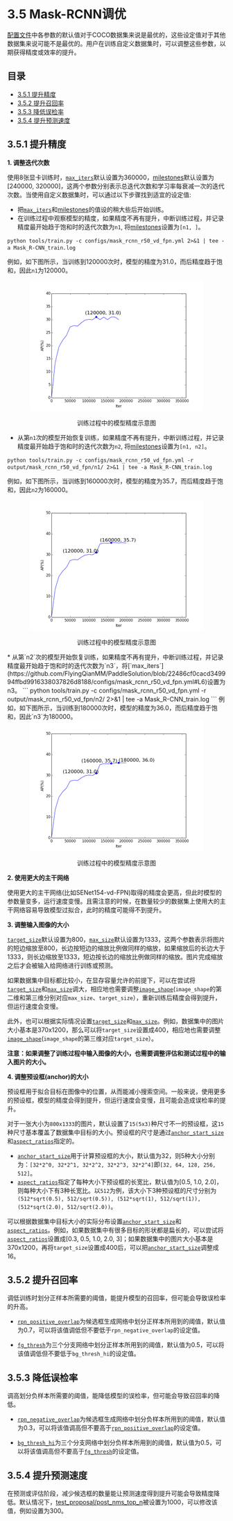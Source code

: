 # 3.5 Mask-RCNN调优

[配置文件](../../configs)中各参数的默认值对于COCO数据集来说是最优的，这些设定值对于其他数据集来说可能不是最优的。用户在训练自定义数据集时，可以调整这些参数，以期获得精度或效率的提升。

## 目录
* [3.5.1 提升精度](#351-提升精度)
* [3.5.2 提升召回率](#352-提升召回率)
* [3.5.3 降低误检率](#353-降低误检率)
* [3.5.4 提升预测速度](#354-提升预测速度)

## 3.5.1 提升精度

**1. 调整迭代次数**

使用8张显卡训练时，[`max_iters`](https://github.com/FlyingQianMM/PaddleSolution/blob/22486cf0cacd349994ffbd9916338037826d8188/configs/mask_rcnn_r50_vd_fpn.yml#L6)默认设置为360000，[milestones](https://github.com/FlyingQianMM/PaddleSolution/blob/22486cf0cacd349994ffbd9916338037826d8188/configs/mask_rcnn_r50_vd_fpn.yml#L102)默认设置为[240000, 320000]，这两个参数分别表示总迭代次数和学习率每衰减一次的迭代次数。当使用自定义数据集时，可以通过以下步骤找到适宜的设定值:
  * 把[`max_iters`](https://github.com/FlyingQianMM/PaddleSolution/blob/22486cf0cacd349994ffbd9916338037826d8188/configs/mask_rcnn_r50_vd_fpn.yml#L6)和[milestones](https://github.com/FlyingQianMM/PaddleSolution/blob/22486cf0cacd349994ffbd9916338037826d8188/configs/mask_rcnn_r50_vd_fpn.yml#L102)的值设的稍大些后开始训练。
  * 在训练过程中观察模型的精度，如果精度不再有提升，中断训练过程，并记录精度最开始趋于饱和时的迭代次数为`n1`, 将[milestones](https://github.com/FlyingQianMM/PaddleSolution/blob/22486cf0cacd349994ffbd9916338037826d8188/configs/mask_rcnn_r50_vd_fpn.yml#L102)设置为`[n1, ]`。
  ```
  python tools/train.py -c configs/mask_rcnn_r50_vd_fpn.yml 2>&1 | tee -a Mask_R-CNN_train.log
  ```
  例如，如下图所示，当训练到120000次时，模型的精度为31.0，而后精度趋于饱和，因此`n1`为120000。
  <div align="center">
    <img src="./img/train_accuracy_log.png"/ width="400px">
    <p>训练过程中的模型精度示意图</p>
 </div>
 
  * 从第`n1`次的模型开始恢复训练，如果精度不再有提升，中断训练过程，并记录精度最开始趋于饱和时的迭代次数为`n2`, 将[milestones](https://github.com/FlyingQianMM/PaddleSolution/blob/22486cf0cacd349994ffbd9916338037826d8188/configs/mask_rcnn_r50_vd_fpn.yml#L102)设置为`[n1, n2]`。
  ```
  python tools/train.py -c configs/mask_rcnn_r50_vd_fpn.yml -r output/mask_rcnn_r50_vd_fpn/n1/ 2>&1 | tee -a Mask_R-CNN_train.log
  ```
  例如，如下图所示，当训练到160000次时，模型的精度为35.7，而后精度趋于饱和，因此`n2`为160000。
  <div align="center">
    <img src="./img/train_accuracy_log_n2.png" width="400px"/>
    <p>训练过程中的模型精度示意图</p>
 </div>
  * 从第`n2`次的模型开始恢复训练，如果精度不再有提升，中断训练过程，并记录精度最开始趋于饱和时的迭代次数为`n3`，将[`max_iters`](https://github.com/FlyingQianMM/PaddleSolution/blob/22486cf0cacd349994ffbd9916338037826d8188/configs/mask_rcnn_r50_vd_fpn.yml#L6)设置为n3。
  ```
  python tools/train.py -c configs/mask_rcnn_r50_vd_fpn.yml -r output/mask_rcnn_r50_vd_fpn/n2/ 2>&1 | tee -a Mask_R-CNN_train.log
  ```
  例如，如下图所示，当训练到180000次时，模型的精度为36.0，而后精度趋于饱和，因此`n3`为180000。
  <div align="center">
    <img src="./img/train_accuracy_log_n3.png" width="400px"/>
    <p>训练过程中的模型精度示意图</p>
 </div>
  



**2. 使用更大的主干网络**

使用更大的主干网络(比如SENet154-vd-FPN)取得的精度会更高，但此时模型的参数量变多，运行速度变慢。且需注意的时候，在数量较少的数据集上使用大的主干网络容易导致模型过拟合，此时的精度可能得不到提升。

**3. 调整输入图像的大小**

[`target_size`](https://github.com/FlyingQianMM/PaddleSolution/blob/22486cf0cacd349994ffbd9916338037826d8188/configs/mask_rcnn_r50_vd_fpn.yml#L135)默认设置为800，[`max_size`](https://github.com/FlyingQianMM/PaddleSolution/blob/22486cf0cacd349994ffbd9916338037826d8188/configs/mask_rcnn_r50_vd_fpn.yml#L136)默认设置为1333，这两个参数表示将图片的短边缩放至800，长边按短边的缩放比例做同样的缩放，如果缩放后的长边大于1333，则长边缩放至1333，短边按长边的缩放比例做同样的缩放。图片完成缩放之后才会被输入给网络进行训练或预测。

如果数据集中目标都比较小，在显存容量允许的前提下，可以在尝试将[`target_size`](https://github.com/FlyingQianMM/PaddleSolution/blob/22486cf0cacd349994ffbd9916338037826d8188/configs/mask_rcnn_r50_vd_fpn.yml#L135)和[`max_size`](https://github.com/FlyingQianMM/PaddleSolution/blob/22486cf0cacd349994ffbd9916338037826d8188/configs/mask_rcnn_r50_vd_fpn.yml#L136)调大，相应地也需要调整[`image_shape`](https://github.com/FlyingQianMM/PaddleSolution/blob/22486cf0cacd349994ffbd9916338037826d8188/configs/mask_rcnn_r50_vd_fpn.yml#L118)(`image_shape`的第二维和第三维分别对应`max_size`、`target_size`），重新训练后精度会得到提升，但运行速度会变慢。

此外，也可以根据实际情况设置[`target_size`](https://github.com/FlyingQianMM/PaddleSolution/blob/22486cf0cacd349994ffbd9916338037826d8188/configs/mask_rcnn_r50_vd_fpn.yml#L135)和[`max_size`](https://github.com/FlyingQianMM/PaddleSolution/blob/22486cf0cacd349994ffbd9916338037826d8188/configs/mask_rcnn_r50_vd_fpn.yml#L136)。例如，数据集中的图片大小基本是370x1200，那么可以将`target_size`设置成400，相应地也需要调整[`image_shape`](https://github.com/FlyingQianMM/PaddleSolution/blob/22486cf0cacd349994ffbd9916338037826d8188/configs/mask_rcnn_r50_vd_fpn.yml#L118)(`image_shape`的第三维对应`target_size`）。

**注意：如果调整了训练过程中输入图像的大小，也需要调整评估和测试过程中的输入图片的大小。**

**4. 调整预设框(anchor)的大小**

预设框用于拟合目标在图像中的位置，从而能减小搜索空间。一般来说，使用更多的预设框，模型的精度会得到提升，但运行速度会变慢，且可能会造成误检率的提升。

对于一张大小为`800x1333`的图片，默认设置了`15(5x3)`种尺寸不一的预设框，这`15`种尺寸基本覆盖了数据集中目标的大小。预设框的尺寸是通过[`anchor_start_size`](https://github.com/FlyingQianMM/PaddleSolution/blob/22486cf0cacd349994ffbd9916338037826d8188/configs/mask_rcnn_r50_vd_fpn.yml#L40)和[`aspect_ratios`](https://github.com/FlyingQianMM/PaddleSolution/blob/22486cf0cacd349994ffbd9916338037826d8188/configs/mask_rcnn_r50_vd_fpn.yml#L38)指定的。
   * [`anchor_start_size`](https://github.com/FlyingQianMM/PaddleSolution/blob/22486cf0cacd349994ffbd9916338037826d8188/configs/mask_rcnn_r50_vd_fpn.yml#L40)用于计算预设框的大小，默认值为32，则5种大小分别为：`[32*2^0, 32*2^1, 32*2^2, 32*2^3, 32*2^4]`即`[32, 64, 128, 256, 512]`。
   * [`aspect_ratios`](https://github.com/FlyingQianMM/PaddleSolution/blob/22486cf0cacd349994ffbd9916338037826d8188/configs/mask_rcnn_r50_vd_fpn.yml#L38)指定了每种大小下预设框的长宽比，默认值为[0.5, 1.0, 2.0]，则每种大小下有3种长宽比。以`512`为例，该大小下3种预设框的尺寸分别为`(512*sqrt(0.5), 512/sqrt(0.5)), (512*sqrt(1), 512/sqrt(1)), (512*sqrt(2.0), 512/sqrt(2.0))`。

可以根据数据集中目标大小的实际分布设置[`anchor_start_size`](https://github.com/FlyingQianMM/PaddleSolution/blob/22486cf0cacd349994ffbd9916338037826d8188/configs/mask_rcnn_r50_vd_fpn.yml#L40)和[`aspect_ratios`](https://github.com/FlyingQianMM/PaddleSolution/blob/22486cf0cacd349994ffbd9916338037826d8188/configs/mask_rcnn_r50_vd_fpn.yml#L38)。例如，如果数据集中有很多目标的形状都是扁长的，可以尝试将[`aspect_ratios`](https://github.com/FlyingQianMM/PaddleSolution/blob/22486cf0cacd349994ffbd9916338037826d8188/configs/mask_rcnn_r50_vd_fpn.yml#L38)设置成[0.3, 0.5, 1.0, 2.0, 3]；如果数据集中的图片大小基本是370x1200，再将`target_size`设置成400后，可以把[`anchor_start_size`](https://github.com/FlyingQianMM/PaddleSolution/blob/22486cf0cacd349994ffbd9916338037826d8188/configs/mask_rcnn_r50_vd_fpn.yml#L40)调整成16。

## 3.5.2 提升召回率

调低训练时划分正样本所需要的阈值，能提升模型的召回率，但可能会导致误检率的升高。

* [`rpn_positive_overlap`](https://github.com/FlyingQianMM/PaddleSolution/blob/22486cf0cacd349994ffbd9916338037826d8188/configs/mask_rcnn_r50_vd_fpn.yml#L48)为候选框生成网络中划分正样本所用到的阈值，默认值为0.7，可以将该值调低但不要低于`rpn_negative_overlap`的设定值。

* [`fg_thresh`](https://github.com/FlyingQianMM/PaddleSolution/blob/22486cf0cacd349994ffbd9916338037826d8188/configs/mask_rcnn_r50_vd_fpn.yml#L82)为三个分支网络中划分正样本所用到的阈值，默认值为0.5，可以将该值调低但不要低于`bg_thresh_hi`的设定值。

## 3.5.3 降低误检率

调高划分负样本所需要的阈值，能降低模型的误检率，但可能会导致召回率的降低。

* [`rpn_negative_overlap`](https://github.com/FlyingQianMM/PaddleSolution/blob/22486cf0cacd349994ffbd9916338037826d8188/configs/mask_rcnn_r50_vd_fpn.yml#L47)为候选框生成网络中划分负样本所用到的阈值，默认值为0.3，可以将该值调高但不要高于[`rpn_positive_overlap`](https://github.com/FlyingQianMM/PaddleSolution/blob/22486cf0cacd349994ffbd9916338037826d8188/configs/mask_rcnn_r50_vd_fpn.yml#L48)的设定值。

* [`bg_thresh_hi`](https://github.com/FlyingQianMM/PaddleSolution/blob/22486cf0cacd349994ffbd9916338037826d8188/configs/mask_rcnn_r50_vd_fpn.yml#L79)为三个分支网络中划分负样本所用到的阈值，默认值为0.5，可以将该值调高但不要高于[`fg_thresh`](https://github.com/FlyingQianMM/PaddleSolution/blob/22486cf0cacd349994ffbd9916338037826d8188/configs/mask_rcnn_r50_vd_fpn.yml#L82)的设定值。


## 3.5.4 提升预测速度

在预测或评估阶段，减少候选框的数量能让预测速度得到提升可能会导致精度降低。默认情况下，[test_proposal/post_nms_top_n](https://github.com/FlyingQianMM/PaddleSolution/blob/22486cf0cacd349994ffbd9916338037826d8188/configs/mask_rcnn_r50_vd_fpn.yml#L59)被设置为1000，可以修改该值，例如设置为300。

